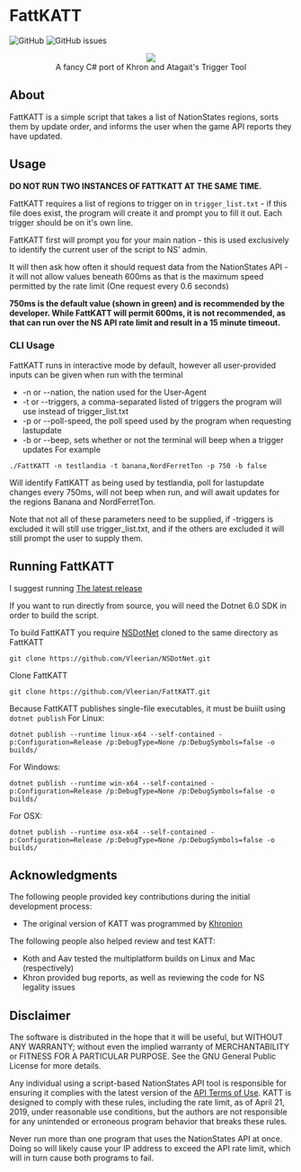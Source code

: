 # FattKATT
![GitHub](https://img.shields.io/github/license/vleerian/fattkatt?style=for-the-badge) ![GitHub issues](https://img.shields.io/github/issues/vleerian/fattkatt?style=for-the-badge)

<p align="center">
	<img src="/assets/logo.png"><br>
  A fancy C# port of Khron and Atagait's Trigger Tool
</p>

## About

FattKATT is a simple script that takes a list of NationStates regions, sorts them by update order, and informs the user when
the game API reports they have updated.

## Usage

**DO NOT RUN TWO INSTANCES OF FATTKATT AT THE SAME TIME.**

FattKATT requires a list of regions to trigger on in `trigger_list.txt` - if this file does exist, the program will create it and prompt you to fill it out. Each trigger should be on it's own line.

FattKATT first will prompt you for your main nation - this is used exclusively to identify the current user of the script to NS' admin.

It will then ask how often it should request data from the NationStates API - it will not allow values beneath 600ms as that is the maximum speed permitted by the rate limit (One request every 0.6 seconds)

**750ms is the default value (shown in green) and is recommended by the developer. While FattKATT will permit 600ms, it is not recommended, as that can run over the NS API rate limit and result in a 15 minute timeout.**

### CLI Usage
FattKATT runs in interactive mode by default, however all user-provided inputs can be given when run with the terminal
- -n or --nation, the nation used for the User-Agent
- -t or --triggers, a comma-separated listed of triggers the program will use instead of trigger_list.txt
- -p or --poll-speed, the poll speed used by the program when requesting lastupdate
- -b or --beep, sets whether or not the terminal will beep when a trigger updates
For example
```
./FattKATT -n testlandia -t banana,NordFerretTon -p 750 -b false
```
Will identify FattKATT as being used by testlandia, poll for lastupdate changes every 750ms, will not beep when run, and will await updates for the regions Banana and NordFerretTon.

Note that not all of these parameters need to be supplied, if -triggers is excluded it will still use trigger_list.txt, and if the others are excluded it will still prompt the user to supply them.

## Running FattKATT

I suggest running [The latest release](https://github.com/Vleerian/FattKATT/releases/latest)

If you want to run directly from source, you will need the Dotnet 6.0 SDK in order to build the script.

To build FattKATT you require [NSDotNet](https://github.com/Vleerian/NSDotNet) cloned to the same directory as FattKATT
```
git clone https://github.com/Vleerian/NSDotNet.git
```
Clone FattKATT
```
git clone https://github.com/Vleerian/FattKATT.git
```
Because FattKATT publishes single-file executables, it must be buiilt using `dotnet publish`
For Linux:
```
dotnet publish --runtime linux-x64 --self-contained -p:Configuration=Release /p:DebugType=None /p:DebugSymbols=false -o builds/
```
For Windows:
```
dotnet publish --runtime win-x64 --self-contained -p:Configuration=Release /p:DebugType=None /p:DebugSymbols=false -o builds/
```
For OSX:
```
dotnet publish --runtime osx-x64 --self-contained -p:Configuration=Release /p:DebugType=None /p:DebugSymbols=false -o builds/
```

## Acknowledgments

The following people provided key contributions during the initial development process:

* The original version of KATT was programmed by [Khronion](https://github.com/Khronion)

The following people also helped review and test KATT:

* Koth and Aav tested the multiplatform builds on Linux and Mac (respectively)
* Khron provided bug reports, as well as reviewing the code for NS legality issues

## Disclaimer

The software is distributed in the hope that it will be useful, but WITHOUT ANY WARRANTY; without even the implied
warranty of MERCHANTABILITY or FITNESS FOR A PARTICULAR PURPOSE.  See the GNU General Public License for more details.

Any individual using a script-based NationStates API tool is responsible for ensuring it complies with the latest
version of the [API Terms of Use](https://www.nationstates.net/pages/api.html#terms). KATT is designed to comply with
these rules, including the rate limit, as of April 21, 2019, under reasonable use conditions, but the authors are not
responsible for any unintended or erroneous program behavior that breaks these rules.

Never run more than one program that uses the NationStates API at once. Doing so will likely cause your IP address to
exceed the API rate limit, which will in turn cause both programs to fail.
